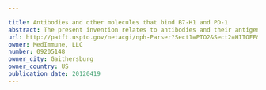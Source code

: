 ```yaml
---

title: Antibodies and other molecules that bind B7-H1 and PD-1
abstract: The present invention relates to antibodies and their antigen-binding fragments and to other molecules that are capable of immunospecifically binding to B7-H1 or PD-1. In some embodiments such molecules are additionally capable of modulating the ability of B7-H1 or B7-DC to bind to PD-1 or are capable of affecting the signaling activity of the B7-H1 or PD-1. The invention additionally concerns the uses of such molecules in the diagnosis and treatment of cancer and other diseases.
url: http://patft.uspto.gov/netacgi/nph-Parser?Sect1=PTO2&Sect2=HITOFF&p=1&u=%2Fnetahtml%2FPTO%2Fsearch-adv.htm&r=1&f=G&l=50&d=PALL&S1=09205148&OS=09205148&RS=09205148
owner: MedImmune, LLC
number: 09205148
owner_city: Gaithersburg
owner_country: US
publication_date: 20120419
---
```


